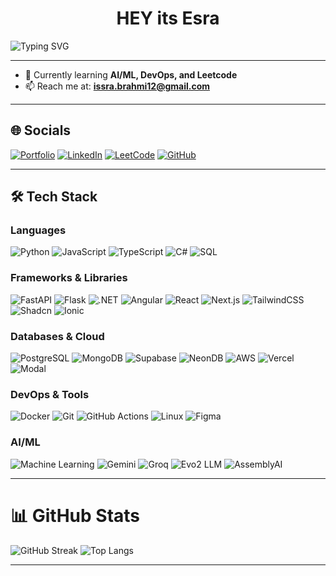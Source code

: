 <h1 align="center">HEY its Esra</h1>

![Typing SVG](https://readme-typing-svg.demolab.com?font=Fira+Code&weight=600&pause=1000&color=36BCF7&center=true&vCenter=true&width=500&lines=Software+Engineering+Student;Exploring+AI+%26+DevOps;Loves+Problem+Solving)

---

- 🌱 Currently learning **AI/ML, DevOps, and Leetcode**   
- 📫 Reach me at: **issra.brahmi12@gmail.com**

---

## 🌐 Socials
[![Portfolio](https://img.shields.io/badge/Portfolio-000000?style=for-the-badge&logo=vercel&logoColor=white)](https://issraportfolio.vercel.app) 
[![LinkedIn](https://img.shields.io/badge/LinkedIn-0077B5.svg?style=for-the-badge&logo=linkedin&logoColor=white)](https://www.linkedin.com/in/esra-brahemi-a25713381/) 
[![LeetCode](https://img.shields.io/badge/LeetCode-FFA116?style=for-the-badge&logo=leetcode&logoColor=black)](https://leetcode.com/u/israbrahmi/) 
[![GitHub](https://img.shields.io/badge/GitHub-181717.svg?style=for-the-badge&logo=github&logoColor=white)](https://github.com/Esra2brahmi)

---
## 🛠️ Tech Stack  

### **Languages**  
![Python](https://img.shields.io/badge/Python-3776AB?style=for-the-badge&logo=python&logoColor=white) ![JavaScript](https://img.shields.io/badge/JavaScript-F7DF1E?style=for-the-badge&logo=javascript&logoColor=black) ![TypeScript](https://img.shields.io/badge/TypeScript-3178C6?style=for-the-badge&logo=typescript&logoColor=white) ![C#](https://img.shields.io/badge/C%23-239120?style=for-the-badge&logo=c-sharp&logoColor=white) ![SQL](https://img.shields.io/badge/SQL-336791?style=for-the-badge&logo=postgresql&logoColor=white)  

### **Frameworks & Libraries**  
![FastAPI](https://img.shields.io/badge/FastAPI-009688?style=for-the-badge&logo=fastapi&logoColor=white) ![Flask](https://img.shields.io/badge/Flask-000000?style=for-the-badge&logo=flask&logoColor=white) ![.NET](https://img.shields.io/badge/.NET-512BD4?style=for-the-badge&logo=dotnet&logoColor=white) ![Angular](https://img.shields.io/badge/Angular-DD0031?style=for-the-badge&logo=angular&logoColor=white) ![React](https://img.shields.io/badge/React-20232A?style=for-the-badge&logo=react&logoColor=61DAFB) ![Next.js](https://img.shields.io/badge/Next.js-000000?style=for-the-badge&logo=nextdotjs&logoColor=white) ![TailwindCSS](https://img.shields.io/badge/Tailwind_CSS-38B2AC?style=for-the-badge&logo=tailwind-css&logoColor=white) ![Shadcn](https://img.shields.io/badge/Shadcn-000000?style=for-the-badge) ![Ionic](https://img.shields.io/badge/Ionic-3880FF?style=for-the-badge&logo=ionic&logoColor=white)  

### **Databases & Cloud**  
![PostgreSQL](https://img.shields.io/badge/PostgreSQL-4169E1?style=for-the-badge&logo=postgresql&logoColor=white) ![MongoDB](https://img.shields.io/badge/MongoDB-4EA94B?style=for-the-badge&logo=mongodb&logoColor=white) ![Supabase](https://img.shields.io/badge/Supabase-3ECF8E?style=for-the-badge&logo=supabase&logoColor=white) ![NeonDB](https://img.shields.io/badge/NeonDB-008CFF?style=for-the-badge) ![AWS](https://img.shields.io/badge/AWS-FF9900?style=for-the-badge&logo=amazonaws&logoColor=white) ![Vercel](https://img.shields.io/badge/Vercel-000000?style=for-the-badge&logo=vercel&logoColor=white) ![Modal](https://img.shields.io/badge/Modal-GPU--Serverless-blue?style=for-the-badge)  

### **DevOps & Tools**  
![Docker](https://img.shields.io/badge/Docker-2496ED?style=for-the-badge&logo=docker&logoColor=white) ![Git](https://img.shields.io/badge/Git-F05032?style=for-the-badge&logo=git&logoColor=white) ![GitHub Actions](https://img.shields.io/badge/GitHub_Actions-2088FF?style=for-the-badge&logo=githubactions&logoColor=white) ![Linux](https://img.shields.io/badge/Linux-FCC624?style=for-the-badge&logo=linux&logoColor=black) ![Figma](https://img.shields.io/badge/Figma-F24E1E?style=for-the-badge&logo=figma&logoColor=white)  

### **AI/ML**  
![Machine Learning](https://img.shields.io/badge/Machine%20Learning-102230?style=for-the-badge&logo=github&logoColor=white) ![Gemini](https://img.shields.io/badge/Google%20Gemini-4285F4?style=for-the-badge&logo=google&logoColor=white) ![Groq](https://img.shields.io/badge/Groq-FF1E00?style=for-the-badge) ![Evo2 LLM](https://img.shields.io/badge/Evo2_LLM-purple?style=for-the-badge) ![AssemblyAI](https://img.shields.io/badge/AssemblyAI-1A73E8?style=for-the-badge&logoColor=white)  
 


---

# 📊 GitHub Stats
![GitHub Streak](https://streak-stats.demolab.com?user=Esra2brahmi&theme=tokyonight&border_radius=8)
![Top Langs](https://github-readme-stats.vercel.app/api/top-langs/?username=Esra2brahmi&layout=compact&theme=tokyonight)

---

